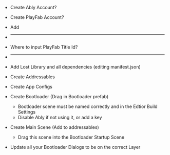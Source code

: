 


* Create Ably Account?
* Create PlayFab Account?
* Add 

* ------------------------

* Where to input PlayFab Title Id?

* -------------------------

* Add Lost Library and all dependencies (editing manifest.json)
* Create Addressables
* Create App Configs
* Create Bootloader (Drag in Bootloader prefab)
  * Bootloader scene must be named correctly and in the Edtior Build Settings
  * Disable Ably if not using it, or add a key
* Create Main Scene (Add to addressables)
  * Drag this scene into the Bootloader Startup Scene
* Update all your Bootloader Dialogs to be on the correct Layer

